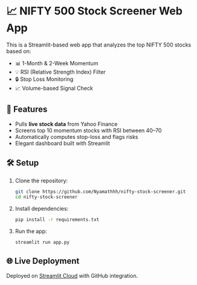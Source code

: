 # 📈 NIFTY 500 Stock Screener Web App

This is a Streamlit-based web app that analyzes the top NIFTY 500 stocks based on:

- 📊 1-Month & 2-Week Momentum
- 💡 RSI (Relative Strength Index) Filter
- 🔒 Stop Loss Monitoring
- 📈 Volume-based Signal Check

## 🚀 Features

- Pulls **live stock data** from Yahoo Finance
- Screens top 10 momentum stocks with RSI between 40–70
- Automatically computes stop-loss and flags risks
- Elegant dashboard built with Streamlit

## 🛠 Setup

1. Clone the repository:
   ```bash
   git clone https://github.com/Nyamathhh/nifty-stock-screener.git
   cd nifty-stock-screener
   ```

2. Install dependencies:
   ```bash
   pip install -r requirements.txt
   ```

3. Run the app:
   ```bash
   streamlit run app.py
   ```

## 🌐 Live Deployment

Deployed on [Streamlit Cloud](https://streamlit.io/cloud) with GitHub integration.
